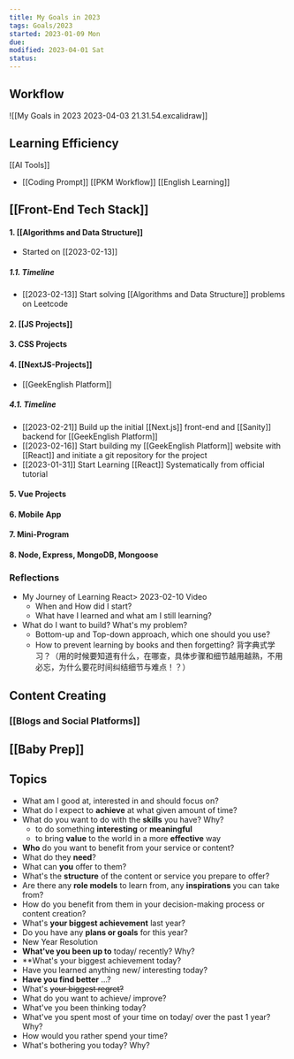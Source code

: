 ```yaml
---
title: My Goals in 2023
tags: Goals/2023    
started: 2023-01-09 Mon
due: 
modified: 2023-04-01 Sat
status: 
---
```

## Workflow
![[My Goals in 2023 2023-04-03 21.31.54.excalidraw]]

## Learning Efficiency
[[AI Tools]]
- [[Coding Prompt]]
[[PKM Workflow]]
[[English Learning]]
## [[Front-End Tech Stack]]
#### 1. [[Algorithms and Data Structure]]
- Started on [[2023-02-13]]
##### 1.1. Timeline
- [[2023-02-13]] Start solving [[Algorithms and Data Structure]] problems on Leetcode 
#### 2. [[JS Projects]]
#### 3. CSS Projects
#### 4. [[NextJS-Projects]]
- [[GeekEnglish Platform]]
##### 4.1. Timeline
- [[2023-02-21]] Build up the initial [[Next.js]] front-end and [[Sanity]] backend for [[GeekEnglish Platform]]
- [[2023-02-16]] Start building my [[GeekEnglish Platform]] website with [[React]] and initiate a git repository for the project
- [[2023-01-31]] Start Learning [[React]] Systematically from official tutorial 
#### 5. Vue Projects
#### 6. Mobile App
#### 7. Mini-Program
#### 8. Node, Express, MongoDB, Mongoose
### Reflections
- My Journey of Learning React> 2023-02-10 Video
	- When and How did I start?
	- What have I learned and what am I still learning? 
- What do I want to build? What's my problem?
	- Bottom-up and Top-down approach, which one should you use? 
	- How to prevent learning by books and then forgetting? 背字典式学习？（用的时候要知道有什么，在哪查，具体步骤和细节越用越熟，不用必忘，为什么要花时间纠结细节与难点！？）
## Content Creating
### [[Blogs and Social Platforms]] 

## [[Baby Prep]]
## Topics
- What am I good at, interested in and should focus on?
- What do I expect to **achieve** at what given amount of time? 
- What do you want to do with the **skills** you have? Why?
	- to do something **interesting** or **meaningful**
	- to bring **value** to the world in a more **effective** way  
- **Who** do you want to benefit from your service or content?  
- What do they **need**?  
- What can **you** offer to them?  
- What's the **structure** of the content or service you prepare to offer?  
- Are there any **role models** to learn from, any **inspirations** you can take from?  
- How do you benefit from them in your decision-making process or content creation?
- What's **your biggest achievement** last year?
- Do you have any **plans or goals** for this year?
- New Year Resolution
- **What've you been up to** today/ recently? Why?
- **What's your biggest achievement today?
- Have you learned anything new/ interesting today?
- **Have you find better** ...?
- What's ~~your biggest regret?~~
- What do you want to achieve/ improve?
- What've you been thinking today?
- What've you spent most of your time on today/ over the past 1 year? Why?
- How would you rather spend your time?
- What's bothering you today? Why?